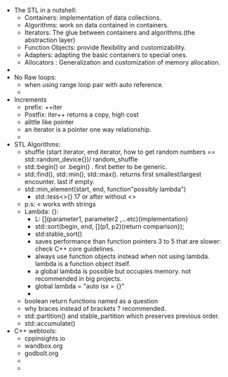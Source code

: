 - The STL in a nutshell:
	- Containers: implementation of data collections.
	- Algorithms: work on data contained in containers.
	- Iterators: The glue between containers and algorithms.(the abstraction layer)
	- Function Objects: provide flexibility and customizability.
	- Adapters: adapting the basic containers to special ones.
	- Allocators : Generalization and customization of memory allocation.
-
- No Raw loops:
	- when using range loop pair with auto reference.
	-
- Increments
	- prefix: ++iter
	- Postfix: iter++  returns a copy, high cost
	- alittle like pointer
	- an iterator is a pointer one way relationship.
	-
- STL Algorithms:
	- shuffle (start iterator, end iterator, how to get random numbers == std::random_device{})/ random_shuffle
	- std::begin() or .begin() . first better to be generic.
	- std::find(), std::min(), std::max(). returns first smallest/largest encounter. last if empty.
	- std::min_element(start, end, function"possibly lambda")
		- std::less<>{} 17 or after without <>
	- p.s: < works with strings
	- Lambda: [](){}:
		- L: [](parameter1, parameter2 ,...etc){implementation}
		- std::sort(begin, end, [](p1, p2){return comparison});
		- std:stable_sort()
		- saves performance than function pointers 3 to 5 that are slower: check C++ core guidelines.
		- always use function objects instead when not using lambda. lambda is a function object itself.
		- a global lambda is possible but occupies memory. not recommended in big projects.
		- global  lambda = "auto isx = [](){}"
		-
	- boolean return functions named as a question
	- why braces instead of brackets ? recommended.
	- std::partition() and stable_partition which preserves previous order.
	- std::accumulate()
- C++ webtools:
	- cppinsights.io
	- wandbox.org
	- godbolt.org
	-
	-